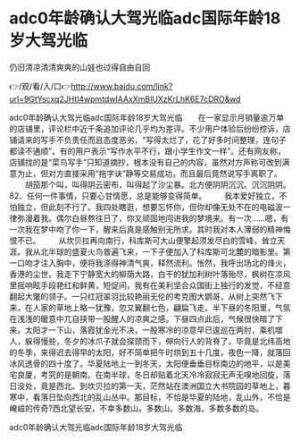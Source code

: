 # adc0年龄确认大驾光临adc国际年龄18岁大驾光临
仍旧清凉清清爽爽的山娃也过得自由自回

👉/观/看/入/口👉http://www.baidu.com/link?url=9GtYscxq2JHtl4wpmtdwIAAxXmBlUXzKrLhK6E7cDRO&wd

adc0年龄确认大驾光临adc国际年龄18岁大驾光临　　在一家显示月销量逾万单的店铺里，评论栏中近千条追加评论几乎均为差评。不少用户体验后纷纷控诉，店铺请来的写手不负责任而且态度恶劣，“写得太烂了，花了好多时间整理，连句子都读不通顺”。有的用户表示“写作水平不行，跟小学生作文一样”。还有网友称，店铺找的是“菜鸟写手”只知道摘抄，根本没有自己的内容，虽然对方声称可改到满意为止，但对方直接采用“拖字诀”静等交易成功，而且最后竟然说写手离职了。
　　胡笳那个叫，叫得阴云密布，叫得起了沙尘暴。北方便阴阴沉沉。沉沉阴阴。
	82、任何一件事情，只要心甘情愿，总是能够变得简单。
　　我本爱好独立，不怕独立，但此刻不行了。我四处瞎逛，想要忘怀你，但你却像无处不在的电磁波一律弥漫着我。偶尔白昼熬往日了，你又顽固地闯进我的梦境来。有一次……嗯，有一次我在梦中吻了你一下，醒来后真是感触别无所求。其时我对本人薄弱的精神悔恨不已。
　　从坎贝拉再向南行，科库斯可大山便擎起须发尽白的雪峰，耸立天涯。我从北半球的盛夏火鸟普遍飞来，一下子便加入了科库斯可北麓的暗影里。第一口吻才注入胸中，便将我涤得神清气爽，释然流利。怅然，我呼出场北的烽火，香港的尘世。我走下宁静宽大的柳荫大路，白干的犹加利树叶落殆尽，枫树在凉风里摇响眩手段艳红和鲜黄，短促间，我有在美利坚合众国街上独行的发觉，不经意翻起大氅的领子。一只红冠翠羽比较艳丽无伦的考克图大鹦哥，从树上突然飞下来，在人家的草地上略一犹豫，忽又翼翻七色，翩扁飞走。半下昼的冬阳里，气氛在浅浅的暖意中兀自挟带一股醒人的凉爽之感。下昼四点此后，气候很快暗了下来。太阳才一下山，落霞犹金光不决，一股寒冷的凉意早已逡巡在两肘，乘机噬人，躲得慢些，冬夕的冰爪子就会探颈而下，伸向行人的背脊了。毕竟是北纬高地的冬季，来得迟去得早的太阳，好不简单把午时烘到五十几度，夜色一降，就落回冰风透骨的四十度了。华夏陆地上一到冬天，太阳便垂垂目标南边的地平，以是美宅良厦，考究的是朝南。在南半球，冬日却贴着北天冷冷寂寂无声无嗅地回旋，落日没处，竟是西北。到坎贝拉的第一天，茫然站在澳洲国立大书院园的草地上，暮寒中，看落日坠向西北的乱山丛中。那目标，不恰是华夏的陆地，乱山外，不恰是崦嵫的传奇?西北望长安，不幸多数山。多数山。多数海。多数多数的岛。

adc0年龄确认大驾光临adc国际年龄18岁大驾光临
